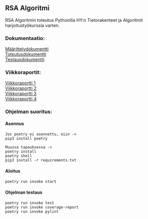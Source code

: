 ## RSA Algoritmi
RSA Algoritmin toteutus Pythonilla HY:n Tietorakenteet ja Algoritmit harjoitustyökurssia varten.

### Dokumentaatio:
[Määrittelydokumentti](./dokumentaatio/Määrittelydokumentti.md)  
[Toteutusdokumentti](./dokumentaatio/Toteutusdokumentti.md)  
[Testausdokumentti](./dokumentaatio/Testausdokumentti.md)

### Viikkoraportit:
[Viikkoraportti 1](./dokumentaatio/Viikkoraportti1.md)  
[Viikkoraportti 2](./dokumentaatio/Viikkoraportti2.md)  
[Viikkoraportti 3](./dokumentaatio/Viikkoraportti3.md)  
[Viikkoraportti 4](./dokumentaatio/Viikkoraportti4.md)

### Ohjelman suoritus:

#### Asennus

    Jos poetry ei asennettu, niin ->
    pip3 install poetry
    
    Muussa tapauksessa ->
    poetry install
    poetry shell
    pip3 install -r requirements.txt

#### Aloitus

    poetry run invoke start

#### Ohjelman testaus

    poetry run invoke test
    poetry run invoke coverage-report
    poetry run invoke pylint
